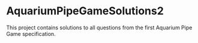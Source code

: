 # AquariumPipeGameSolutions2

This project contains solutions to all questions from the first Aquarium Pipe Game specification.
 
